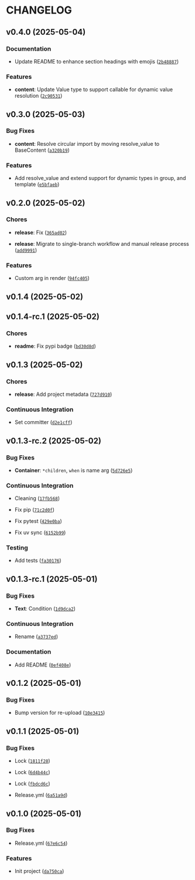 # CHANGELOG


## v0.4.0 (2025-05-04)

### Documentation

- Update README to enhance section headings with emojis
  ([`2b48887`](https://github.com/m-xim/textcompose/commit/2b48887aa1bb59cc5969cc53ba6ccdedf3bc693e))

### Features

- **content**: Update Value type to support callable for dynamic value resolution
  ([`2c90531`](https://github.com/m-xim/textcompose/commit/2c9053145eaa2b53ca044406bdae998a909e582d))


## v0.3.0 (2025-05-03)

### Bug Fixes

- **content**: Resolve circular import by moving resolve_value to BaseContent
  ([`a320b19`](https://github.com/m-xim/textcompose/commit/a320b19cc4115cce406e900bee67f7e0e87147ce))

### Features

- Add resolve_value and extend support for dynamic types in group, and template
  ([`e5bfaeb`](https://github.com/m-xim/textcompose/commit/e5bfaeb7ebb470483719eaef9354c8b08a7eac6a))


## v0.2.0 (2025-05-02)

### Chores

- **release**: Fix
  ([`365ad02`](https://github.com/m-xim/textcompose/commit/365ad025db2b580e16941d207491a18560034573))

- **release**: Migrate to single-branch workflow and manual release process
  ([`add9991`](https://github.com/m-xim/textcompose/commit/add9991277ceaa84afc324cace9d894b50a308c2))

### Features

- Custom arg in render
  ([`94fc405`](https://github.com/m-xim/textcompose/commit/94fc405c44f3aafa34a55dabf7d56374ee1ab45f))


## v0.1.4 (2025-05-02)


## v0.1.4-rc.1 (2025-05-02)

### Chores

- **readme**: Fix pypi badge
  ([`bd30d8d`](https://github.com/m-xim/textcompose/commit/bd30d8dee487d5f717cae2275a3687488dfb58b4))


## v0.1.3 (2025-05-02)

### Chores

- **release**: Add project metadata
  ([`727d910`](https://github.com/m-xim/textcompose/commit/727d9109f66f129cccd4a1263036dc8888b376b7))

### Continuous Integration

- Set committer
  ([`d2e1cff`](https://github.com/m-xim/textcompose/commit/d2e1cff651e9fc13a12c6e6cd95584426d4df645))


## v0.1.3-rc.2 (2025-05-02)

### Bug Fixes

- **Container**: `*children`, `when` is name arg
  ([`5d726e5`](https://github.com/m-xim/textcompose/commit/5d726e548691162f38737c4d31903725c63b05d1))

### Continuous Integration

- Cleaning
  ([`17fb568`](https://github.com/m-xim/textcompose/commit/17fb5687113d3f0c3694e963ae153409bc7d4279))

- Fix pip
  ([`71c2d0f`](https://github.com/m-xim/textcompose/commit/71c2d0ffef0e8c85da1c9b89fb6c84568dd81624))

- Fix pytest
  ([`429e0ba`](https://github.com/m-xim/textcompose/commit/429e0ba95c17bc858ab47db9901a75df24ee4b04))

- Fix uv sync
  ([`6152b99`](https://github.com/m-xim/textcompose/commit/6152b99f0155d902096af632a216aed8be8d7d7d))

### Testing

- Add tests
  ([`fa30176`](https://github.com/m-xim/textcompose/commit/fa301760d5734d249c5c7c59a7f9f954de6bf0c4))


## v0.1.3-rc.1 (2025-05-01)

### Bug Fixes

- **Text**: Condition
  ([`1d9dca2`](https://github.com/m-xim/textcompose/commit/1d9dca26f2c2f6c41416c9009a29e3c002feef50))

### Continuous Integration

- Rename
  ([`a3737ed`](https://github.com/m-xim/textcompose/commit/a3737ed9b72de9d9d245bb2398616f9b0822254b))

### Documentation

- Add README
  ([`0ef408e`](https://github.com/m-xim/textcompose/commit/0ef408e808bbde043c5ef12c3928e006b0631183))


## v0.1.2 (2025-05-01)

### Bug Fixes

- Bump version for re-upload
  ([`10e3415`](https://github.com/m-xim/textcompose/commit/10e34150ca94eec75af46fe3bbda121a4b97b802))


## v0.1.1 (2025-05-01)

### Bug Fixes

- Lock
  ([`1811f28`](https://github.com/m-xim/textcompose/commit/1811f28b954106735e1e28d513378a426fb11c15))

- Lock
  ([`6d4b44c`](https://github.com/m-xim/textcompose/commit/6d4b44c8719a45f52834391777d5b98af452a36f))

- Lock
  ([`fbdcd6c`](https://github.com/m-xim/textcompose/commit/fbdcd6caf211c7a6a33ac6acc4a08a2e8bcdeb8f))

- Release.yml
  ([`6a51a9d`](https://github.com/m-xim/textcompose/commit/6a51a9d68cf05e38576de6c29b3244a33fe21a9d))


## v0.1.0 (2025-05-01)

### Bug Fixes

- Release.yml
  ([`67e6c54`](https://github.com/m-xim/textcompose/commit/67e6c54ca966465eae6614b3f8af2bdd62f4c877))

### Features

- Init project
  ([`da750ca`](https://github.com/m-xim/textcompose/commit/da750ca2c3470d1a4a337af533f68221f3cf4807))
